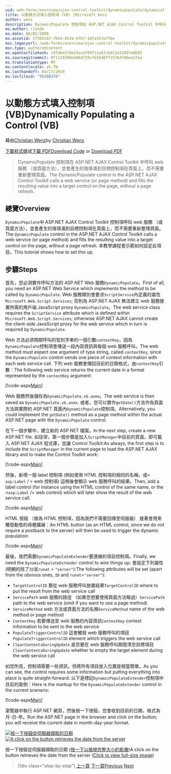 ```yaml
---
uid: web-forms/overview/ajax-control-toolkit/dynamicpopulate/dynamically-populating-a-control-vb
title: 以動態方式填入控制項 (VB) |Microsoft Docs
author: wenz
description: DynamicPopulate 控制項在 ASP.NET AJAX Control Toolkit 中呼叫 web 服務 （或頁面方法），並會產生的值填滿至 t 的目標控制項...
ms.author: riande
ms.date: 06/02/2008
ms.assetid: 27305347-7b5d-4519-97b7-197a357e7f6e
msc.legacyurl: /web-forms/overview/ajax-control-toolkit/dynamicpopulate/dynamically-populating-a-control-vb
msc.type: authoredcontent
ms.openlocfilehash: c9fdbe5f0e24aa3f09f11a67c6d13a32897e8b85
ms.sourcegitcommit: 0f1119340e4464720cfd16d0ff15764746ea1fea
ms.translationtype: MT
ms.contentlocale: zh-TW
ms.lasthandoff: 04/17/2019
ms.locfileid: "59388370"
---
```

# <a name="dynamically-populating-a-control-vb"></a><span data-ttu-id="4e995-103">以動態方式填入控制項 (VB)</span><span class="sxs-lookup"><span data-stu-id="4e995-103">Dynamically Populating a Control (VB)</span></span>

<span data-ttu-id="4e995-104">藉由[Christian Wenz](https://github.com/wenz)</span><span class="sxs-lookup"><span data-stu-id="4e995-104">by [Christian Wenz](https://github.com/wenz)</span></span>

<span data-ttu-id="4e995-105">[下載程式碼](http://download.microsoft.com/download/d/8/f/d8f2f6f9-1b7c-46ad-9252-e1fc81bdea3e/dynamicpopulate0.vb.zip)或[下載 PDF](http://download.microsoft.com/download/b/6/a/b6ae89ee-df69-4c87-9bfb-ad1eb2b23373/dynamicpopulate0VB.pdf)</span><span class="sxs-lookup"><span data-stu-id="4e995-105">[Download Code](http://download.microsoft.com/download/d/8/f/d8f2f6f9-1b7c-46ad-9252-e1fc81bdea3e/dynamicpopulate0.vb.zip) or [Download PDF](http://download.microsoft.com/download/b/6/a/b6ae89ee-df69-4c87-9bfb-ad1eb2b23373/dynamicpopulate0VB.pdf)</span></span>

> <span data-ttu-id="4e995-106">DynamicPopulate 控制項在 ASP.NET AJAX Control Toolkit 中呼叫 web 服務 （或頁面方法），並會產生的值填滿到目標控制項在頁面上，而不需要重新整理頁面。</span><span class="sxs-lookup"><span data-stu-id="4e995-106">The DynamicPopulate control in the ASP.NET AJAX Control Toolkit calls a web service (or page method) and fills the resulting value into a target control on the page, without a page refresh.</span></span>


## <a name="overview"></a><span data-ttu-id="4e995-107">總覽</span><span class="sxs-lookup"><span data-stu-id="4e995-107">Overview</span></span>

<span data-ttu-id="4e995-108">`DynamicPopulate`中 ASP.NET AJAX Control Toolkit 控制項呼叫 web 服務 （或頁面方法），並會產生的值填滿到目標控制項在頁面上，而不需要重新整理頁面。</span><span class="sxs-lookup"><span data-stu-id="4e995-108">The `DynamicPopulate` control in the ASP.NET AJAX Control Toolkit calls a web service (or page method) and fills the resulting value into a target control on the page, without a page refresh.</span></span> <span data-ttu-id="4e995-109">本教學課程會示範如何設定此項目。</span><span class="sxs-lookup"><span data-stu-id="4e995-109">This tutorial shows how to set this up.</span></span>

## <a name="steps"></a><span data-ttu-id="4e995-110">步驟</span><span class="sxs-lookup"><span data-stu-id="4e995-110">Steps</span></span>

<span data-ttu-id="4e995-111">首先，您必須實作呼叫方法的 ASP.NET Web 服務`DynamicPopulate`。</span><span class="sxs-lookup"><span data-stu-id="4e995-111">First of all, you need an ASP.NET Web Service which implements the method to be called by `DynamicPopulate`.</span></span> <span data-ttu-id="4e995-112">Web 服務類別會要求`ScriptService`內定義的屬性`Microsoft.Web.Script.Services`; 否則為 ASP.NET AJAX 無法建立 web 服務接著所需的用戶端 JavaScript proxy `DynamicPopulate`。</span><span class="sxs-lookup"><span data-stu-id="4e995-112">The web service class requires the `ScriptService` attribute which is defined within `Microsoft.Web.Script.Services`; otherwise ASP.NET AJAX cannot create the client-side JavaScript proxy for the web service which in turn is required by `DynamicPopulate`.</span></span>

<span data-ttu-id="4e995-113">Web 方法必須預期呼叫的型別字串的一個引數`contextKey`，因為`DynamicPopulate`控制項會傳送一段內容資訊與每個 web 服務呼叫。</span><span class="sxs-lookup"><span data-stu-id="4e995-113">The web method must expect one argument of type string, called `contextKey`, since the `DynamicPopulate` control sends one piece of context information with each web service call.</span></span> <span data-ttu-id="4e995-114">下列 web 服務會傳回目前的日期格式，由`contextKey`引數：</span><span class="sxs-lookup"><span data-stu-id="4e995-114">The following web service returns the current date in a format represented by the `contextKey` argument:</span></span>

[!code-aspx[Main](dynamically-populating-a-control-vb/samples/sample1.aspx)]

<span data-ttu-id="4e995-115">Web 服務然後儲存為`DynamicPopulate.vb.asmx`。</span><span class="sxs-lookup"><span data-stu-id="4e995-115">The web service is then saved as `DynamicPopulate.vb.asmx`.</span></span> <span data-ttu-id="4e995-116">或者，您可以實作`getDate()`方法作為頁面方法與實際的 ASP.NET 頁面內`DynamicPopulate`控制項。</span><span class="sxs-lookup"><span data-stu-id="4e995-116">Alternatively, you could implement the `getDate()` method as a page method within the actual ASP.NET page with the `DynamicPopulate` control.</span></span>

<span data-ttu-id="4e995-117">在下一個步驟中，建立新的 ASP.NET 檔案。</span><span class="sxs-lookup"><span data-stu-id="4e995-117">In the next step, create a new ASP.NET file.</span></span> <span data-ttu-id="4e995-118">如往常，第一個步驟是加入`ScriptManager`中目前的頁面，即可載入 ASP.NET AJAX 程式庫，並讓 Control Toolkit:</span><span class="sxs-lookup"><span data-stu-id="4e995-118">As always, the first step is to include the `ScriptManager` in the current page to load the ASP.NET AJAX library and to make the Control Toolkit work:</span></span>

[!code-aspx[Main](dynamically-populating-a-control-vb/samples/sample2.aspx)]

<span data-ttu-id="4e995-119">然後，新增一個 label 控制項 (例如使用 HTML 控制項的相同的名稱，或&lt; `asp:Label`  / &gt; web 控制項) 這稍後會顯示 web 服務呼叫的結果。</span><span class="sxs-lookup"><span data-stu-id="4e995-119">Then, add a label control (for instance using the HTML control of the same name, or the &lt;`asp:Label` /&gt; web control) which will later show the result of the web service call.</span></span>

[!code-aspx[Main](dynamically-populating-a-control-vb/samples/sample3.aspx)]

<span data-ttu-id="4e995-120">HTML 按鈕 （做為 HTML 控制項，因為我們不需要回傳至伺服器） 接著會用來觸發動態的母體擴展：</span><span class="sxs-lookup"><span data-stu-id="4e995-120">An HTML button (as an HTML control, since we do not require a postback to the server) will then be used to trigger the dynamic population:</span></span>

[!code-aspx[Main](dynamically-populating-a-control-vb/samples/sample4.aspx)]

<span data-ttu-id="4e995-121">最後，我們需要`DynamicPopulateExtender`要連線的項目控制項。</span><span class="sxs-lookup"><span data-stu-id="4e995-121">Finally, we need the `DynamicPopulateExtender` control to wire things up.</span></span> <span data-ttu-id="4e995-122">會設定下列屬性 (明顯的除了`ID`並`runat` = `"server"`):</span><span class="sxs-lookup"><span data-stu-id="4e995-122">The following attributes will be set (apart from the obvious ones, `ID` and `runat`=`"server"`):</span></span>

- <span data-ttu-id="4e995-123">`TargetControlID` 要從 web 服務呼叫放置結果</span><span class="sxs-lookup"><span data-stu-id="4e995-123">`TargetControlID` where to put the result from the web service call</span></span>
- <span data-ttu-id="4e995-124">`ServicePath` web 服務的路徑 （如果您想要使用頁面方法略過）</span><span class="sxs-lookup"><span data-stu-id="4e995-124">`ServicePath` path to the web service (omit if you want to use a page method)</span></span>
- <span data-ttu-id="4e995-125">`ServiceMethod` web 方法或頁面方法的名稱</span><span class="sxs-lookup"><span data-stu-id="4e995-125">`ServiceMethod` name of the web method or page method</span></span>
- <span data-ttu-id="4e995-126">`ContextKey` 若要傳送至 web 服務的內容資訊</span><span class="sxs-lookup"><span data-stu-id="4e995-126">`ContextKey` context information to be sent to the web service</span></span>
- <span data-ttu-id="4e995-127">`PopulateTriggerControlID` 這會觸發 web 服務呼叫的項目</span><span class="sxs-lookup"><span data-stu-id="4e995-127">`PopulateTriggerControlID` element which triggers the web service call</span></span>
- <span data-ttu-id="4e995-128">`ClearContentsDuringUpdate` 是否要在 web 服務呼叫期間清空目標項目</span><span class="sxs-lookup"><span data-stu-id="4e995-128">`ClearContentsDuringUpdate` whether to empty the target element during the web service call</span></span>

<span data-ttu-id="4e995-129">如您所見，控制項需要一些資訊，但將所有項目放入位置是相當簡單。</span><span class="sxs-lookup"><span data-stu-id="4e995-129">As you can see, the control requires some information but putting everything into place is quite straight-forward.</span></span> <span data-ttu-id="4e995-130">以下是標記`DynamicPopulateExtender`控制項中目前的案例：</span><span class="sxs-lookup"><span data-stu-id="4e995-130">Here is the markup for the `DynamicPopulateExtender` control in the current scenario:</span></span>

[!code-aspx[Main](dynamically-populating-a-control-vb/samples/sample5.aspx)]

<span data-ttu-id="4e995-131">瀏覽器中執行 ASP.NET 網頁，然後按一下按鈕，您會收到目前的日期，格式為月-日-年。</span><span class="sxs-lookup"><span data-stu-id="4e995-131">Run the ASP.NET page in the browser and click on the button; you will receive the current date in month-day-year format.</span></span>


<span data-ttu-id="4e995-132">[![按一下按鈕從伺服器擷取的日期](dynamically-populating-a-control-vb/_static/image2.png)](dynamically-populating-a-control-vb/_static/image1.png)</span><span class="sxs-lookup"><span data-stu-id="4e995-132">[![A click on the button retrieves the date from the server](dynamically-populating-a-control-vb/_static/image2.png)](dynamically-populating-a-control-vb/_static/image1.png)</span></span>

<span data-ttu-id="4e995-133">按一下按鈕從伺服器擷取的日期 ([按一下以檢視完整大小的影像](dynamically-populating-a-control-vb/_static/image3.png))</span><span class="sxs-lookup"><span data-stu-id="4e995-133">A click on the button retrieves the date from the server ([Click to view full-size image](dynamically-populating-a-control-vb/_static/image3.png))</span></span>

> [!div class="step-by-step"]
> <span data-ttu-id="4e995-134">[上一頁](using-dynamicpopulate-with-a-user-control-and-javascript-cs.md)
> [下一頁](dynamically-populating-a-control-using-javascript-code-vb.md)</span><span class="sxs-lookup"><span data-stu-id="4e995-134">[Previous](using-dynamicpopulate-with-a-user-control-and-javascript-cs.md)
[Next](dynamically-populating-a-control-using-javascript-code-vb.md)</span></span>
